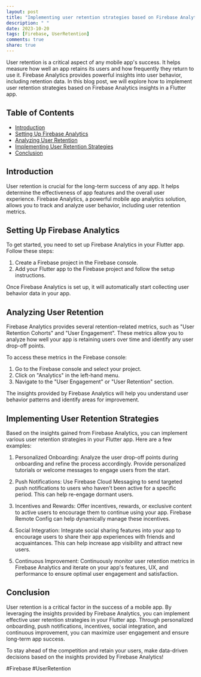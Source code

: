 ```yaml
---
layout: post
title: "Implementing user retention strategies based on Firebase Analytics insights in Flutter"
description: " "
date: 2023-10-20
tags: [Firebase, UserRetention]
comments: true
share: true
---
```


User retention is a critical aspect of any mobile app's success. It helps measure how well an app retains its users and how frequently they return to use it. Firebase Analytics provides powerful insights into user behavior, including retention data. In this blog post, we will explore how to implement user retention strategies based on Firebase Analytics insights in a Flutter app.

## Table of Contents
- [Introduction](#introduction)
- [Setting Up Firebase Analytics](#setting-up-firebase-analytics)
- [Analyzing User Retention](#analyzing-user-retention)
- [Implementing User Retention Strategies](#implementing-user-retention-strategies)
- [Conclusion](#conclusion)

## Introduction

User retention is crucial for the long-term success of any app. It helps determine the effectiveness of app features and the overall user experience. Firebase Analytics, a powerful mobile app analytics solution, allows you to track and analyze user behavior, including user retention metrics.

## Setting Up Firebase Analytics

To get started, you need to set up Firebase Analytics in your Flutter app. Follow these steps:

1. Create a Firebase project in the Firebase console.
2. Add your Flutter app to the Firebase project and follow the setup instructions.

Once Firebase Analytics is set up, it will automatically start collecting user behavior data in your app.

## Analyzing User Retention

Firebase Analytics provides several retention-related metrics, such as "User Retention Cohorts" and "User Engagement". These metrics allow you to analyze how well your app is retaining users over time and identify any user drop-off points.

To access these metrics in the Firebase console:

1. Go to the Firebase console and select your project.
2. Click on "Analytics" in the left-hand menu.
3. Navigate to the "User Engagement" or "User Retention" section.

The insights provided by Firebase Analytics will help you understand user behavior patterns and identify areas for improvement.

## Implementing User Retention Strategies

Based on the insights gained from Firebase Analytics, you can implement various user retention strategies in your Flutter app. Here are a few examples:

1. Personalized Onboarding: Analyze the user drop-off points during onboarding and refine the process accordingly. Provide personalized tutorials or welcome messages to engage users from the start.

2. Push Notifications: Use Firebase Cloud Messaging to send targeted push notifications to users who haven't been active for a specific period. This can help re-engage dormant users.

3. Incentives and Rewards: Offer incentives, rewards, or exclusive content to active users to encourage them to continue using your app. Firebase Remote Config can help dynamically manage these incentives.

4. Social Integration: Integrate social sharing features into your app to encourage users to share their app experiences with friends and acquaintances. This can help increase app visibility and attract new users.

5. Continuous Improvement: Continuously monitor user retention metrics in Firebase Analytics and iterate on your app's features, UX, and performance to ensure optimal user engagement and satisfaction.

## Conclusion

User retention is a critical factor in the success of a mobile app. By leveraging the insights provided by Firebase Analytics, you can implement effective user retention strategies in your Flutter app. Through personalized onboarding, push notifications, incentives, social integration, and continuous improvement, you can maximize user engagement and ensure long-term app success.

To stay ahead of the competition and retain your users, make data-driven decisions based on the insights provided by Firebase Analytics!

\#Firebase \#UserRetention